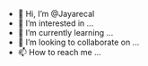 - 👋 Hi, I’m @Jayarecal
- 👀 I’m interested in ...
- 🌱 I’m currently learning ...
- 💞️ I’m looking to collaborate on ...
- 📫 How to reach me ...

<!---
Jayarecal/Jayarecal is a ✨ special ✨ repository because its `README.md` (this file) appears on your GitHub profile.
You can click the Preview link to take a look at your changes.
--->
